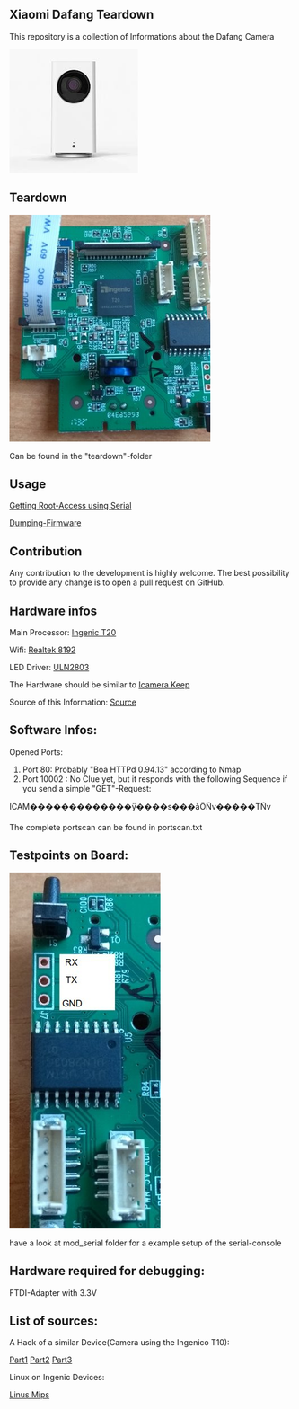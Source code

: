 ## Xiaomi Dafang Teardown

This repository is a collection of Informations about the Dafang Camera

![Dafang](/dafang.png)

## Teardown

![Teardown](/teardown/mainboard_teardown.jpg)

Can be found in the "teardown"-folder

## Usage

[Getting Root-Access using Serial](/mod_getroot/getroot.md)

[Dumping-Firmware](/mod_getroot/firmware-dump.md)


## Contribution

Any contribution to the development is highly welcome. The best possibility to provide any change is to open a pull request on GitHub.


## Hardware infos 
Main Processor:
[Ingenic T20](ftp://ftp.ingenic.com/SOC/T20/T20_PB.PDF)

Wifi:
[Realtek 8192](http://www.realtek.com.tw/products/productsView.aspx?Langid=1&PFid=48&Level=5&Conn=4&ProdID=277)

LED Driver:
[ULN2803](http://www.ti.com/lit/ds/symlink/uln2803a.pdf)



The Hardware should be similar to [Icamera Keep](https://www.ismartalarm.com/devices/cameras/icamera-keep/ISA00008.html)

Source of this Information: [Source](https://xiaomi.eu/community/threads/cant-open-camera-plugin-xiaomi-mijia-dafang-home-1080p-hd.41855/#post-391171)

## Software Infos:

Opened Ports:
1. Port 80: Probably "Boa HTTPd 0.94.13" according to Nmap
2. Port 10002 : No Clue yet, but it responds with the following Sequence if you send a simple
"GET"-Request:

ICAM�������������ÿ����s���àÖÑv�����TÑv

The complete portscan can be found in portscan.txt

## Testpoints on Board:

![Headers](/teardown/headers_sample.jpg)

have a look at mod_serial folder for a example setup of the serial-console

## Hardware required for debugging:
FTDI-Adapter with 3.3V




## List of sources:
A Hack of a similar Device(Camera using the Ingenico T10):

[Part1](http://nm-projects.de/2016/12/hacking-digoo-bb-m2-mini-wifi-part-1-identify-the-serial-interface/)
[Part2](http://nm-projects.de/2017/01/hacking-ip-camera-digoo-bb-m2-part-2-analyzing-the-boot-process/)
[Part3](http://nm-projects.de/2017/01/hacking-ip-camera-digoo-bb-m2-part-3-getting-root-access/)

Linux on Ingenic Devices:

[Linus Mips](https://www.linux-mips.org/wiki/Ingenic)


